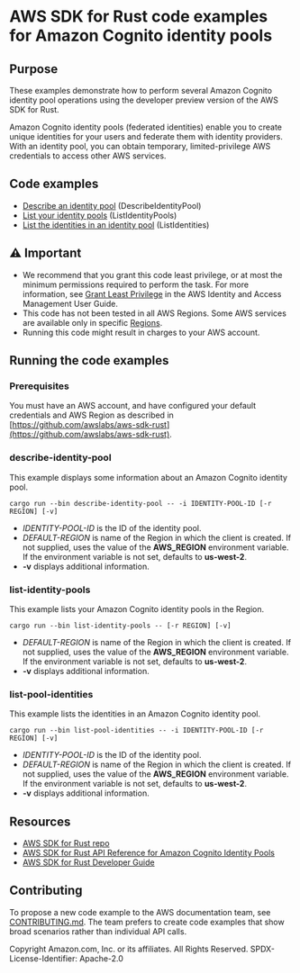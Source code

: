 # AWS SDK for Rust code examples for Amazon Cognito identity pools

## Purpose

These examples demonstrate how to perform several Amazon Cognito identity pool operations using the developer preview version of the AWS SDK for Rust.

Amazon Cognito identity pools (federated identities) enable you to create unique identities for your users and federate them with identity providers. With an identity pool, you can obtain temporary, limited-privilege AWS credentials to access other AWS services.

## Code examples

- [Describe an identity pool](src/bin/describe-identity-pool.rs) (DescribeIdentityPool)
- [List your identity pools](src/bin/list-identity-pools.rs) (ListIdentityPools)
- [List the identities in an identity pool](src/bin/list-pool-identities) (ListIdentities)

## ⚠ Important

- We recommend that you grant this code least privilege, 
  or at most the minimum permissions required to perform the task.
  For more information, see
  [Grant Least Privilege](https://docs.aws.amazon.com/IAM/latest/UserGuide/best-practices.html#grant-least-privilege)
  in the AWS Identity and Access Management User Guide.
- This code has not been tested in all AWS Regions.
  Some AWS services are available only in specific
  [Regions](https://aws.amazon.com/about-aws/global-infrastructure/regional-product-services).
- Running this code might result in charges to your AWS account.

## Running the code examples

### Prerequisites

You must have an AWS account, and have configured your default credentials and AWS Region as described in [https://github.com/awslabs/aws-sdk-rust](https://github.com/awslabs/aws-sdk-rust).

### describe-identity-pool

This example displays some information about an Amazon Cognito identity pool.

`cargo run --bin describe-identity-pool -- -i IDENTITY-POOL-ID [-r REGION] [-v]`

- _IDENTITY-POOL-ID_ is the ID of the identity pool.
- _DEFAULT-REGION_ is name of the Region in which the client is created.
  If not supplied, uses the value of the __AWS_REGION__ environment variable.
  If the environment variable is not set, defaults to __us-west-2__.
- __-v__ displays additional information.

### list-identity-pools

This example lists your Amazon Cognito identity pools in the Region.

`cargo run --bin list-identity-pools -- [-r REGION] [-v]`

- _DEFAULT-REGION_ is name of the Region in which the client is created.
  If not supplied, uses the value of the __AWS_REGION__ environment variable.
  If the environment variable is not set, defaults to __us-west-2__.
- __-v__ displays additional information.

### list-pool-identities

This example lists the identities in an Amazon Cognito identity pool.

`cargo run --bin list-pool-identities -- -i IDENTITY-POOL-ID [-r REGION] [-v]`

- _IDENTITY-POOL-ID_ is the ID of the identity pool.
- _DEFAULT-REGION_ is name of the Region in which the client is created.
  If not supplied, uses the value of the __AWS_REGION__ environment variable.
  If the environment variable is not set, defaults to __us-west-2__.
- __-v__ displays additional information.

## Resources

- [AWS SDK for Rust repo](https://github.com/awslabs/aws-sdk-rust)
- [AWS SDK for Rust API Reference for Amazon Cognito Identity Pools](https://docs.rs/aws-sdk-cognitoidentity)
- [AWS SDK for Rust Developer Guide](https://docs.aws.amazon.com/sdk-for-rust/latest/dg)

## Contributing

To propose a new code example to the AWS documentation team, 
see [CONTRIBUTING.md](https://github.com/awsdocs/aws-doc-sdk-examples/blob/master/CONTRIBUTING.md). 
The team prefers to create code examples that show broad scenarios rather than individual API calls.

Copyright Amazon.com, Inc. or its affiliates. All Rights Reserved. SPDX-License-Identifier: Apache-2.0
